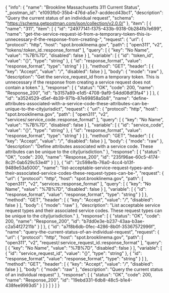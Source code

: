 {
  "info": {
    "name": "Brookline Massachusetts 311 Current Status",
    "_postman_id": "e1093fb0-35b4-476d-a5e7-acddecd43bc1",
    "description": "Query the current status of an individual request",
    "schema": "https://schema.getpostman.com/json/collection/v2.0.0/"
  },
  "item": [
    {
      "name": "311",
      "item": [
        {
          "id": "24977141-f375-433b-9318-0b284fb7e699",
          "name": "get-the-service-request-id-from-a-temporary-token-this-is-unnecessary-if-the-response-from-creating-",
          "request": {
            "url": {
              "protocol": "http",
              "host": "spot.brooklinema.gov",
              "path": [
                "open311",
                "v2",
                "tokens/:token_id.:response_format"
              ],
              "query": [
                {
                  "key": "No Name",
                  "value": "%7B%7D",
                  "disabled": false
                }
              ],
              "variable": [
                {
                  "id": "token_id",
                  "value": "{}",
                  "type": "string"
                },
                {
                  "id": "response_format",
                  "value": "response_format",
                  "type": "string"
                }
              ]
            },
            "method": "GET",
            "header": [
              {
                "key": "Accept",
                "value": "*/*",
                "disabled": false
              }
            ],
            "body": {
              "mode": "raw"
            },
            "description": "Get the service_request_id from a temporary token. This is unnecessary if the response from creating a service request does not contain a token."
          },
          "response": [
            {
              "status": "OK",
              "code": 200,
              "name": "Response_200",
              "id": "b3157a89-e1d5-4708-9af9-54dd08df3fa4"
            }
          ]
        },
        {
          "id": "a3524529-d5ef-4b39-971b-87e99858a5b8",
          "name": "define-attributes-associated-with-a-service-code-these-attributes-can-be-unique-to-the-cityjurisdict",
          "request": {
            "url": {
              "protocol": "http",
              "host": "spot.brooklinema.gov",
              "path": [
                "open311",
                "v2",
                "services/:service_code.:response_format"
              ],
              "query": [
                {
                  "key": "No Name",
                  "value": "%7B%7D",
                  "disabled": false
                }
              ],
              "variable": [
                {
                  "id": "service_code",
                  "value": "{}",
                  "type": "string"
                },
                {
                  "id": "response_format",
                  "value": "response_format",
                  "type": "string"
                }
              ]
            },
            "method": "GET",
            "header": [
              {
                "key": "Accept",
                "value": "*/*",
                "disabled": false
              }
            ],
            "body": {
              "mode": "raw"
            },
            "description": "Define attributes associated with a service code. These attributes can be unique to the city/jurisdiction."
          },
          "response": [
            {
              "status": "OK",
              "code": 200,
              "name": "Response_200",
              "id": "235f96ae-60c5-4174-8c2f-0ab529c53e4f"
            }
          ]
        },
        {
          "id": "2c598e1b-76a0-4cc4-b13f-9489e53a5000",
          "name": "list-acceptable-service-request-types-and-their-associated-service-codes-these-request-types-can-be-",
          "request": {
            "url": {
              "protocol": "http",
              "host": "spot.brooklinema.gov",
              "path": [
                "open311",
                "v2",
                "services.:response_format"
              ],
              "query": [
                {
                  "key": "No Name",
                  "value": "%7B%7D",
                  "disabled": false
                }
              ],
              "variable": [
                {
                  "id": "response_format",
                  "value": "response_format",
                  "type": "string"
                }
              ]
            },
            "method": "GET",
            "header": [
              {
                "key": "Accept",
                "value": "*/*",
                "disabled": false
              }
            ],
            "body": {
              "mode": "raw"
            },
            "description": "List acceptable service request types and their associated service codes. These request types can be unique to the city/jurisdiction."
          },
          "response": [
            {
              "status": "OK",
              "code": 200,
              "name": "Response_200",
              "id": "b7dd0e3e-b237-43aa-b3ae-c2a54f27211b"
            }
          ]
        },
        {
          "id": "a7f8b6db-0fec-4286-8b0f-35367572996f",
          "name": "query-the-current-status-of-an-individual-request",
          "request": {
            "url": {
              "protocol": "http",
              "host": "spot.brooklinema.gov",
              "path": [
                "open311",
                "v2",
                "request/:service_request_id.:response_format"
              ],
              "query": [
                {
                  "key": "No Name",
                  "value": "%7B%7D",
                  "disabled": false
                }
              ],
              "variable": [
                {
                  "id": "service_request_id",
                  "value": "{}",
                  "type": "string"
                },
                {
                  "id": "response_format",
                  "value": "response_format",
                  "type": "string"
                }
              ]
            },
            "method": "GET",
            "header": [
              {
                "key": "Accept",
                "value": "*/*",
                "disabled": false
              }
            ],
            "body": {
              "mode": "raw"
            },
            "description": "Query the current status of an individual request"
          },
          "response": [
            {
              "status": "OK",
              "code": 200,
              "name": "Response_200",
              "id": "19ebd331-6db8-48c5-b1e4-438fee9993d5"
            }
          ]
        }
      ]
    }
  ]
}